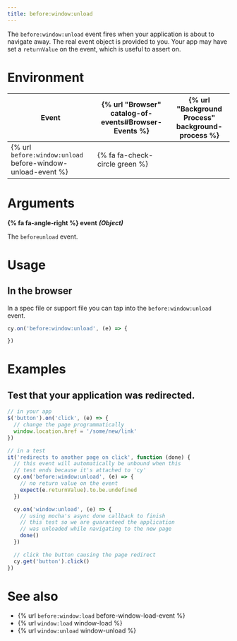 ```yaml
---
title: before:window:unload
---
```


The `before:window:unload` event fires when your application is about to navigate away. The real event object is provided to you. Your app may have set a `returnValue` on the event, which is useful to assert on.

# Environment

Event | {% url "Browser" catalog-of-events#Browser-Events %} | {% url "Background Process" background-process %}
--- | --- | ---
{% url `before:window:unload` before-window-unload-event %} | {% fa fa-check-circle green %} |

# Arguments

**{% fa fa-angle-right %} event** ***(Object)***

The `beforeunload` event.

# Usage

## In the browser

In a spec file or support file you can tap into the `before:window:unload` event. 

```js
cy.on('before:window:unload', (e) => {

})
```

# Examples

## Test that your application was redirected.

```javascript
// in your app
$('button').on('click', (e) => {
  // change the page programmatically
  window.location.href = '/some/new/link'
})

// in a test
it('redirects to another page on click', function (done) {
  // this event will automatically be unbound when this
  // test ends because it's attached to 'cy'
  cy.on('before:window:unload', (e) => {
    // no return value on the event
    expect(e.returnValue).to.be.undefined
  })

  cy.on('window:unload', (e) => {
    // using mocha's async done callback to finish
    // this test so we are guaranteed the application
    // was unloaded while navigating to the new page
    done()
  })

  // click the button causing the page redirect
  cy.get('button').click()
})
```

# See also

- {% url `before:window:load` before-window-load-event %}
- {% url `window:load` window-load %}
- {% url `window:unload` window-unload %}

